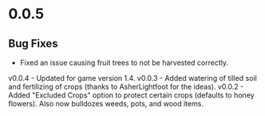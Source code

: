 ﻿# 0.0.5

## Bug Fixes
- Fixed an issue causing fruit trees to not be harvested correctly.


v0.0.4 - Updated for game version 1.4.
v0.0.3 - Added watering of tilled soil and fertilizing of crops (thanks to AsherLightfoot for the ideas).
v0.0.2 - Added "Excluded Crops" option to protect certain crops (defaults to honey flowers).  Also now bulldozes weeds, pots, and wood items.